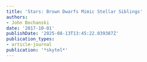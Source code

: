 ```yaml
---
title: 'Stars: Brown Dwarfs Mimic Stellar Siblings'
authors:
- John Bochanski
date: '2017-10-01'
publishDate: '2025-08-13T13:45:22.039387Z'
publication_types:
- article-journal
publication: '*skytel*'
---
```

